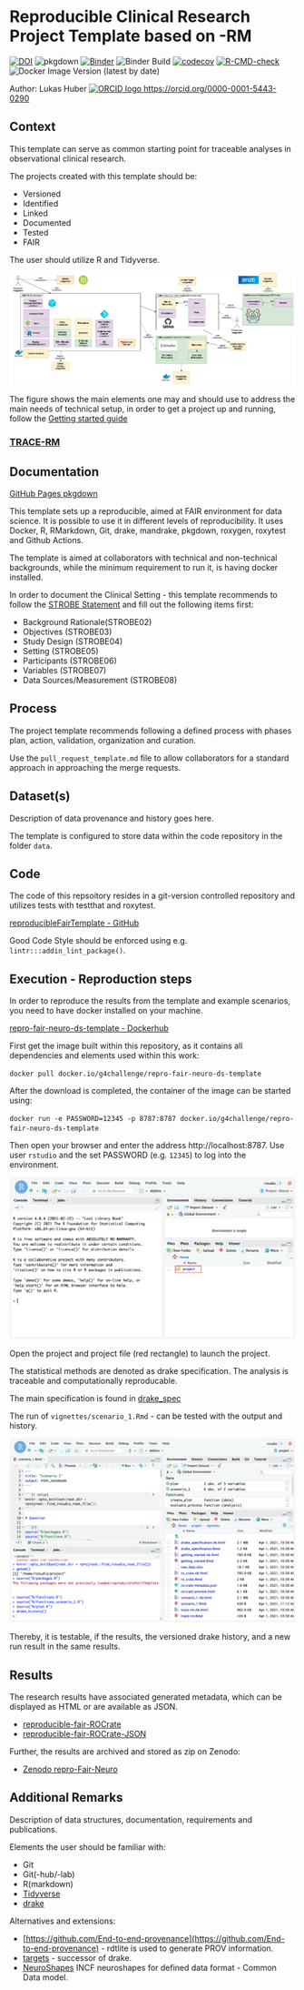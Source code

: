 # Reproducible Clinical Research Project Template based on  -RM

[![DOI](https://zenodo.org/badge/284042245.svg)](https://zenodo.org/badge/latestdoi/284042245)
![pkgdown](https://github.com/g4challenge/repro-fair-neuro-ds-template/workflows/pkgdown/badge.svg?branch=master)
[![Binder](https://mybinder.org/badge_logo.svg)](https://mybinder.org/v2/gh/g4challenge/repro-fair-neuro-ds-template/HEAD?urlpath=%3Frstudio)
![Binder Build](https://github.com/g4challenge/repro-fair-neuro-ds-template/workflows/Binder/badge.svg)
[![codecov](https://codecov.io/gh/g4challenge/repro-fair-neuro-ds-template/branch/master/graph/badge.svg?token=JF0BD0NRTR)](https://codecov.io/gh/g4challenge/repro-fair-neuro-ds-template)
[![R-CMD-check](https://github.com/g4challenge/repro-fair-neuro-ds-template/workflows/R-CMD-check/badge.svg)](https://github.com/g4challenge/repro-fair-neuro-ds-template/actions)
![Docker Image Version (latest by date)](https://img.shields.io/docker/v/g4challenge/repro-fair-neuro-ds-template)

Author: Lukas Huber <a href="https://orcid.org/0000-0001-5443-0290
">
<img alt="ORCID logo" src="https://info.orcid.org/wp-content/uploads/2019/11/orcid_16x16.png" width="16" height="16" />
https://orcid.org/0000-0001-5443-0290
</a>

## Context
This template can serve as common starting point for traceable analyses in observational clinical research.

The projects created with this template should be:

- Versioned
- Identified
- Linked
- Documented
- Tested
- FAIR


The user should utilize R and Tidyverse.


![](man/figures/overview_architecture.png)

The figure shows the main elements one may and should use to address the main needs of technical setup, in order to get a project up and running, follow the [Getting started guide](https://g4challenge.github.io/repro-fair-neuro-ds-template/articles/getting_started.html)

### [TRACE-RM](https://g4challenge.github.io/repro-fair-neuro-ds-template/articles/trace-rm.html)

## Documentation
[GitHub Pages pkgdown](https://g4challenge.github.io/repro-fair-neuro-ds-template/)


This template sets up a reproducible, aimed at FAIR environment for data science. It is possible to use it in different levels of reproducibility. It uses Docker, R, RMarkdown, Git, drake, mandrake, pkgdown, roxygen, roxytest and Github Actions.

The template is aimed at collaborators with technical and non-technical backgrounds, while the minimum requirement to run it, is having docker installed.

In order to document the Clinical Setting - this template recommends to follow the [STROBE Statement](https://strobe-statement.org/index.php?id=strobe-home) and fill out the following items first:

- Background Rationale(STROBE02)
- Objectives (STROBE03)
- Study Design (STROBE04) 
- Setting (STROBE05) 
- Participants (STROBE06)
- Variables (STROBE07)
- Data Sources/Measurement (STROBE08)

## Process

The project template recommends following a defined process with phases plan, action, validation, organization and curation.

Use the `pull_request_template.md` file to allow collaborators for a standard approach in approaching the merge requests.


## Dataset(s)
Description of data provenance and history goes here.

The template is configured to store data within the code repository in the folder `data`.


## Code

The code of this repsoitory resides in a git-version controlled repository and utilizes tests with testthat and roxytest.

[reproducibleFairTemplate - GitHub](https://github.com/g4challenge/repro-fair-neuro-ds-template)

Good Code Style should be enforced using e.g. `lintr:::addin_lint_package()`.

## Execution - Reproduction steps

In order to reproduce the results from the template and example scenarios, you need to have docker installed on your machine.

[repro-fair-neuro-ds-template - Dockerhub](https://hub.docker.com/repository/docker/g4challenge/repro-fair-neuro-ds-template)

First get the image built within this repository, as it contains all dependencies and elements used within this work:

`docker pull docker.io/g4challenge/repro-fair-neuro-ds-template`

After the download is completed, the container of the image can be started using:

`docker run -e PASSWORD=12345 -p 8787:8787 docker.io/g4challenge/repro-fair-neuro-ds-template` 

Then open your browser and enter the address http://localhost:8787. Use user `rstudio` and the set PASSWORD (e.g. `12345`) to log into the environment.

![](man/figures/rstudio_overview.png)

Open the project and project file (red rectangle) to launch the project.

The statistical methods are denoted as drake specification. The analysis is traceable and computationally reproducable. 

The main specification is found in [drake_spec](https://g4challenge.github.io/repro-fair-neuro-ds-template/articles/drake_specification.html)

The run of `vignettes/scenario_1.Rmd` - can be tested with the output and history.

![](man/figures/scenario_1.png)

Thereby, it is testable, if the results, the versioned drake history, and a new run result in the same results.
    
## Results
The research results have associated generated metadata, which can be displayed as HTML or are available as JSON.

- [reproducible-fair-ROCrate](https://g4challenge.github.io/repro-fair-neuro-ds-template/reference/figures/ro-crate-preview.html)
- [reproducible-fair-ROCrate-JSON](https://g4challenge.github.io/repro-fair-neuro-ds-template/reference/figures/ro-crate-metadata.json)

Further, the results are archived and stored as zip on Zenodo:

- [Zenodo repro-Fair-Neuro](https://zenodo.org/record/4015128)
    
## Additional Remarks

Description of data structures, documentation, requirements and publications.

Elements the user should be familiar with:
- Git
- Git(-hub/-lab)
- R(markdown)
- [Tidyverse](https://www.tidyverse.org/)
- [drake](https://books.ropensci.org/drake/)

Alternatives and extensions:
- [https://github.com/End-to-end-provenance](https://github.com/End-to-end-provenance) - rdtlite is used to generate PROV information.
- [targets](https://docs.ropensci.org/targets/) - successor of drake.
- [NeuroShapes](https://github.com/INCF/neuroshapes) INCF neuroshapes for defined data format - Common Data model.
